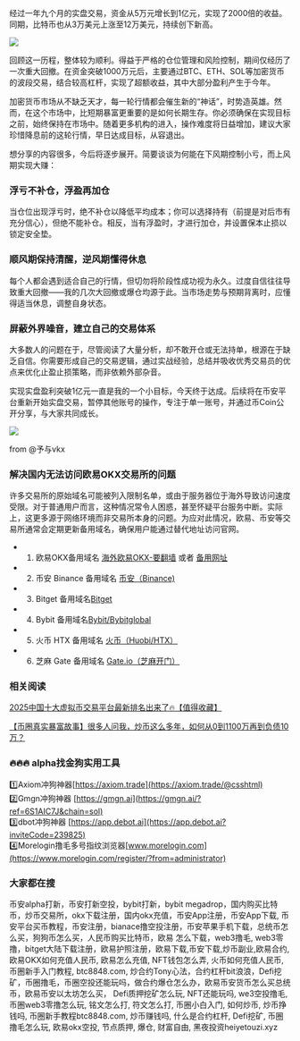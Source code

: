 经过一年九个月的实盘交易，资金从5万元增长到1亿元，实现了2000倍的收益。同期，比特币也从3万美元上涨至12万美元，持续创下新高。

[![](https://307e939.webp.li/67aae5f153b6d183.jpg)](https://btc8848.com/top-10-exchanges)

回顾这一历程，整体较为顺利。得益于严格的仓位管理和风险控制，期间仅经历了一次重大回撤。在资金突破1000万元后，主要通过BTC、ETH、SOL等加密货币的波段交易，结合较高杠杆，实现了超额收益，其中大部分盈利产生于今年。

加密货币市场从不缺乏天才，每一轮行情都会催生新的“神话”，时势造英雄。然而，在这个市场中，比短期暴富更重要的是如何长期生存。你必须确保在实现目标之前，始终保持在市场中。随着更多机构的进入，操作难度将日益增加，建议大家珍惜降息前的这轮行情，早日达成目标，从容退出。

想分享的内容很多，今后将逐步展开。简要谈谈为何能在下风期控制小亏，而上风期实现大赚：

### 浮亏不补仓，浮盈再加仓
当仓位出现浮亏时，绝不补仓以降低平均成本；你可以选择持有（前提是对后市有充分信心），但绝不能补仓。相反，当有浮盈时，才进行加仓，并设置保本止损以锁定安全垫。

### 顺风期保持清醒，逆风期懂得休息
每个人都会遇到适合自己的行情，但切勿将阶段性成功视为永久。过度自信往往导致重大回撤——我的几次大回撤或爆仓均源于此。当市场走势与预期背离时，应懂得适当休息，调整自身状态。

### 屏蔽外界噪音，建立自己的交易体系
大多数人的问题在于，尽管阅读了大量分析，却不敢开仓或无法持单，根源在于缺乏自信。你需要形成自己的交易逻辑，通过实战经验，总结并吸收优秀交易员的优点来优化止盈止损策略，而非依赖外部杂音。

实现实盘盈利突破1亿元一直是我的一个小目标，今天终于达成。后续将在币安平台重新开始实盘交易，暂停其他账号的操作，专注于单一账号，并通过币Coin公开分享，与大家共同成长。

[![](https://307e939.webp.li/20250714181655805.png)](https://btc8848.com/top-10-exchanges)

from @予与vkx

### 解决国内无法访问欧易OKX交易所的问题
许多交易所的原始域名可能被列入限制名单，或由于服务器位于海外导致访问速度受限。对于普通用户而言，这种情况常令人困惑，甚至怀疑平台服务中断。实际上，这更多源于网络环境而非交易所本身的问题。为应对此情况，欧易、币安等交易所通常会定期更新备用域名，确保用户能通过替代地址访问官网。

- 1. 欧易OKX备用域名 [海外欧易OKX-要翻墙](https://www.okx.com/zh-hans/join/74873351) 或者 [备用网址](https://www.oyicn.link/zh-hans/join/74873351) 
- 2. 币安 Binance 备用域名 [币安（Binance)](https://accounts.binance.com/zh-CN/register?ref=36457687)
- 3. Bitget 备用域名[Bitget](https://www.bitget.com/zh-CN/referral/register?from=referral&clacCode=VRNEYUTR)
- 4. Bybit 备用域名[Bybit/Bybitglobal](https://www.bybitglobal.com/zh-MY/invite/?ref=VMKORMM)
- 5. 火币 HTX 备用域名 [火币（Huobi/HTX）](https://www.htx.com/invite/zh-cn/1f?invite_code=whf45223)
- 6. 芝麻 Gate 备用域名 [Gate.io（芝麻开门）](https://www.gate.io/zh/signup?ref_type=103&ref=A1ERAQ)

### 相关阅读
[2025中国十大虚拟币交易平台最新排名出来了🔥【值得收藏】](https://btc8848.com/top-10-exchanges/)

[【币圈真实暴富故事】很多人问我，炒币这么多年，如何从0到1100万再到负债10万？](https://heiyetouzi.xyz/biquanstory001/)


### 🔥🔥🔥 alpha找金狗实用工具
1️⃣Axiom冲狗神器[https://axiom.trade](https://axiom.trade/@csshtml)  
2️⃣Gmgn冲狗神器 [https://gmgn.ai](https://gmgn.ai/?ref=6S1AIC7J&chain=sol)  
3️⃣dbot冲狗神器 [https://app.debot.ai](https://app.debot.ai?inviteCode=239825)  
4️⃣Morelogin撸毛多号指纹浏览器[www.morelogin.com](https://www.morelogin.com/register/?from=administrator)  


### 大家都在搜
币安alpha打新，币安打新空投，bybit打新，bybit megadrop，国内购买比特币，炒币交易所，okx下载注册，国内okx充值，币安App注册，币安App下载, 币安平台买币教程，币安注册，bianace撸空投注册，币安苹果手机下载，总统币怎么买，狗狗币怎么买，人民币购买比特币，欧易 怎么下载，web3撸毛, web3零撸，bitget大陆下载注册，欧易护照注册，欧易下载,币安下载,炒币副业,欧易合约, 欧易OKX如何充值人民币, 欧易怎么充值, NFT钱包怎么弄, 火币如何充值人民币, 币圈新手入门教程, btc8848.com, 炒合约Tony心法，合约杠杆bit浪浪，Defi挖矿，币圈撸毛，币圈空投还能玩吗，做合约爆仓怎么办，欧易币安货币怎么买总统币，欧易币安以太坊怎么买， Defi质押挖矿怎么玩, NFT还能玩吗, we3空投撸毛, 币圈web3零撸怎么玩, 铭文怎么打, 符文怎么打, 币圈小白入门, 如何炒币, 炒币挣钱吗, 币圈新手教程btc8848.com, 炒币赚钱吗, 什么是合约杠杆, Defi挖矿, 币圈撸毛怎么玩, 欧易okx空投, 节点质押, 爆仓, 财富自由, 黑夜投资heiyetouzi.xyz